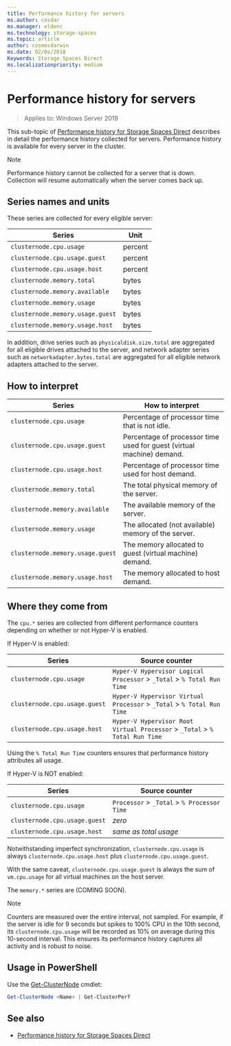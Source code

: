```yaml
---
title: Performance history for servers
ms.author: cosdar
ms.manager: eldenc
ms.technology: storage-spaces
ms.topic: article
author: cosmosdarwin
ms.date: 02/0s/2018
Keywords: Storage Spaces Direct
ms.localizationpriority: medium
---
```


# Performance history for servers

> Applies to: Windows Server 2019

This sub-topic of [Performance history for Storage Spaces Direct](performance-history.md) describes in detail the performance history collected for servers. Performance history is available for every server in the cluster.

   > [!NOTE]
   > Performance history cannot be collected for a server that is down. Collection will resume automatically when the server comes back up.

## Series names and units

These series are collected for every eligible server:

| Series                           | Unit    |
|----------------------------------|---------|
| `clusternode.cpu.usage`          | percent |
| `clusternode.cpu.usage.guest`    | percent |
| `clusternode.cpu.usage.host`     | percent |
| `clusternode.memory.total`       | bytes   |
| `clusternode.memory.available`   | bytes   |
| `clusternode.memory.usage`       | bytes   |
| `clusternode.memory.usage.guest` | bytes   |
| `clusternode.memory.usage.host`  | bytes   |

In addition, drive series such as `physicaldisk.size.total` are aggregated for all eligible drives attached to the server, and network adapter series such as `networkadapter.bytes.total` are aggregated for all eligible network adapters attached to the server.

## How to interpret

| Series                           | How to interpret                                                      |
|----------------------------------|-----------------------------------------------------------------------|
| `clusternode.cpu.usage`          | Percentage of processor time that is not idle.                        |
| `clusternode.cpu.usage.guest`    | Percentage of processor time used for guest (virtual machine) demand. |
| `clusternode.cpu.usage.host`     | Percentage of processor time used for host demand.                    |
| `clusternode.memory.total`       | The total physical memory of the server.                              |
| `clusternode.memory.available`   | The available memory of the server.                                   |
| `clusternode.memory.usage`       | The allocated (not available) memory of the server.                   |
| `clusternode.memory.usage.guest` | The memory allocated to guest (virtual machine) demand.               |
| `clusternode.memory.usage.host`  | The memory allocated to host demand.                                  |

## Where they come from

The `cpu.*` series are collected from different performance counters depending on whether or not Hyper-V is enabled.

If Hyper-V is enabled:

| Series                           | Source counter |
|----------------------------------|----------------|
| `clusternode.cpu.usage`          | `Hyper-V Hypervisor Logical Processor` > `_Total` > `% Total Run Time`      |
| `clusternode.cpu.usage.guest`    | `Hyper-V Hypervisor Virtual Processor` > `_Total` > `% Total Run Time`      |
| `clusternode.cpu.usage.host`     | `Hyper-V Hypervisor Root Virtual Processor` > `_Total` > `% Total Run Time` |

Using the `% Total Run Time` counters ensures that performance history attributes all usage.

If Hyper-V is NOT enabled:

| Series                           | Source counter |
|----------------------------------|----------------|
| `clusternode.cpu.usage`          | `Processor` > `_Total` > `% Processor Time` |
| `clusternode.cpu.usage.guest`    | *zero* |
| `clusternode.cpu.usage.host`     | *same as total usage* |

Notwithstanding imperfect synchronization, `clusternode.cpu.usage` is always `clusternode.cpu.usage.host` plus `clusternode.cpu.usage.guest`.

With the same caveat, `clusternode.cpu.usage.guest` is always the sum of `vm.cpu.usage` for all virtual machines on the host server.

The `memory.*` series are (COMING SOON).

  > [!NOTE]
  > Counters are measured over the entire interval, not sampled. For example, if the server is idle for 9 seconds but spikes to 100% CPU in the 10th second, its `clusternode.cpu.usage` will be recorded as 10% on average during this 10-second interval. This ensures its performance history captures all activity and is robust to noise.

## Usage in PowerShell

Use the [Get-ClusterNode](https://docs.microsoft.com/powershell/module/failoverclusters/get-clusternode) cmdlet:

```PowerShell
Get-ClusterNode <Name> | Get-ClusterPerf
```

## See also

- [Performance history for Storage Spaces Direct](performance-history.md)
